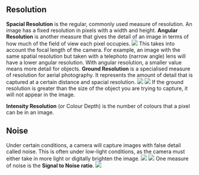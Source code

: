 ## Resolution
**Spacial Resolution** is the regular, commonly used measure of resolution. An image has a fixed resolution in pixels with a width and height.
**Angular Resolution** is another measure that gives the detail of an image in terms of how much of the field of view each pixel occupies.
![](Pasted%20image%2020230317132243.png)
This takes into account the focal length of the camera. For example, an image with the same spatial resolution but taken with a telephoto (narrow angle) lens will have a lower angular resolution. With angular resolution, a smaller value means more detail for objects.
**Ground Resolution** is a specialised measure of resolution for aerial photography. It represents the amount of detail that is captured at a certain distance and spacial resolution.
![](Pasted%20image%2020230317132727.png)
![](Pasted%20image%2020230317132926.png)
If the ground resolution is greater than the size of the object you are trying to capture, it will not appear in the image.

**Intensity Resolution** (or Colour Depth) is the number of colours that a pixel can be in an image.

## Noise
Under certain conditions, a camera will capture images with false detail called noise. This is often under low-light conditions, as the camera must either take in more light or digitally brighten the image.
![](Pasted%20image%2020230317133408.png)
![](Pasted%20image%2020230317133455.png)
One measure of noise is the **Signal to Noise ratio**. 
![](Pasted%20image%2020230317133641.png)